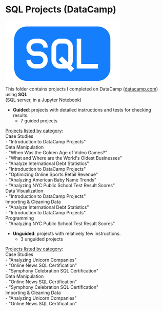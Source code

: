 # SQL Projects (DataCamp)  
![SQL Logo](../../assets/SQL.png)   
This folder contains projects I completed on DataCamp ([datacamp.com](datacamp.com)) using **SQL**   
(SQL server, in a Jupyter Notebook)

- **Guided**: projects with detailed instructions and tests for checking results.
    - 7 guided projects

<ins>Projects listed by category</ins>:   
   Case Studies   
  	- "Introduction to DataCamp Projects"   
   Data Manipulation   
  	- "When Was the Golden Age of Video Games?"   
	- "What and Where are the World's Oldest Businesses"   
	- "Analyze International Debt Statistics"   
	- "Introduction to DataCamp Projects"   
	- "Optimizing Online Sports Retail Revenue"   
	- "Analyzing American Baby Name Trends"   
	- "Analyzing NYC Public School Test Result Scores"   
   Data Visualization   
  	- "Introduction to DataCamp Projects"   
   Importing & Cleaning Data   
  	- "Analyze International Debt Statistics"   
	- "Introduction to DataCamp Projects"   
   Programming   
  	- "Analyzing NYC Public School Test Result Scores"   



- **Unguided**: projects with relatively few instructions.
    - 3 unguided projects
    
<ins>Projects listed by category</ins>:   
   Case Studies   
  	- "Analyzing Unicorn Companies"   
	- "Online News SQL Certification"   
	- "Symphony Celebration SQL Certification"   
   Data Manipulation   
  	- "Online News SQL Certification"   
	- "Symphony Celebration SQL Certification"   
   Importing & Cleaning Data   
  	- "Analyzing Unicorn Companies"   
	- "Online News SQL Certification"   

